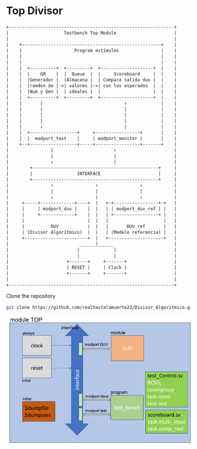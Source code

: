 # Top Divisor
    +---------------------------------------------------------------+
    |                     Testbench Top Module                      |
    |                                                               |
    |    +-----------------------------------------------------+    |
    |    |                    Program estímulos                |    |
    |    |                                                     |    |
    |    |                                                     |    |
    |    |  +----------+  +---------+  +--------------------+  |    |
    |    |  |    GM    |  |  Queue  |  |     Scoreboard     |  |    |
    |    |  |Generador |  |Almacena |  | Compara salida duv |  |    |
    |    |  |ramdon de |->| valores |->| con los esperados  |  |    |
    |    |  |Num y Den |  | ideales |  |                    |  |    |
    |    |  +----------+  +---------+  +--------------------+  |    |
    |    |       |                               ↑             |    |
    |    |       |                               |             |    |
    |    |       |                               |             |    |
    |    |       |                               |             |    |
    |    |       ↓                               |             |    |
    |    |  +------------------+     +-----------------+       |    |
    |    |  |  modport_test    |     | modport_monitor |       |    |
    |    +--+------------------+-----+-----------------+-------+    |
    |                |                       ↑                      |
    |                |                       |                      |
    |                ↓                       |                      |
    |        +------------------------------------------------+     |
    |        |                 INTERFACE                      |     |
    |        +------------------------------------------------+     |
    |                ↑                ↑                ↑            |
    |                |                |                |            |
    |                ↓                |                ↓            |
    |     +-----+-------------+----+  |   +-+-----------------+-+   |
    |     |     | modport_duv |    |  |   | | modport_duv_ref | |   |
    |     |     +-------------+    |  |   | +-----------------+ |   |
    |     |                        |  |   |                     |   |
    |     |          DUV           |  |   |       DUV_ref       |   |
    |     | (Divisor Algorítmico)  |  |   | (Modelo referencia) |   |
    |     +------------------------+  |   +---------------------+   |
    |                           ______|______                       |
    |                          |             |                      |
    |                          |             |                      |
    |                      +-------+     +-------+                  |
    |                      | RESET |     | Clock |                  |
    |                      +-------+     +-------+                  |
    |                                                               |
    +---------------------------------------------------------------+


    
Clone the repository
```bash
git clone https://github.com/realhastalamuerte23/Divisor_Algoritmico.git
```
![imagen1](https://github.com/japeacr1/Divisor_Algoritmico/blob/main/Top.png)
